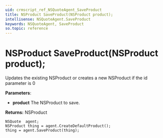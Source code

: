 ```yaml
---
uid: crmscript_ref_NSQuoteAgent_SaveProduct
title: NSProduct SaveProduct(NSProduct product);
intellisense: NSQuoteAgent.SaveProduct
keywords: NSQuoteAgent, SaveProduct
so.topic: reference
---
```


# NSProduct SaveProduct(NSProduct product);

Updates the existing NSProduct or creates a new NSProduct if the id parameter is 0

**Parameters**:
 - **product** The NSProduct to save.

**Returns:** NSProduct

```crmscript
NSQuote  agent;
NSProduct thing = agent.CreateDefaultProduct();
thing = agent.SaveProduct(thing);
```

